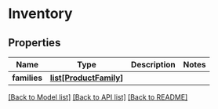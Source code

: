 # Inventory

## Properties
Name | Type | Description | Notes
------------ | ------------- | ------------- | -------------
**families** | [**list[ProductFamily]**](ProductFamily.md) |  | 

[[Back to Model list]](../README.md#documentation-for-models) [[Back to API list]](../README.md#documentation-for-api-endpoints) [[Back to README]](../README.md)


